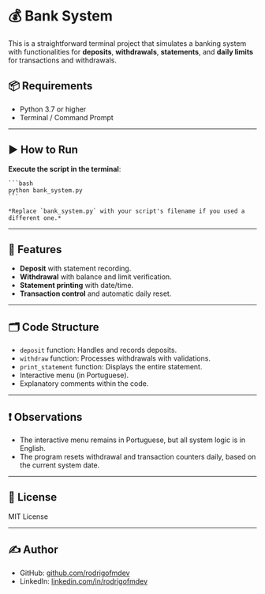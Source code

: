 # 💰 Bank System

This is a straightforward terminal project that simulates a banking system with functionalities for **deposits**, **withdrawals**, **statements**, and **daily limits** for transactions and withdrawals.

## 📦 Requirements

- Python 3.7 or higher
- Terminal / Command Prompt

---

## ▶️ How to Run

**Execute the script in the terminal**:

    ```bash
    python bank_system.py
    ```

    *Replace `bank_system.py` with your script's filename if you used a different one.*

---

## 🧾 Features

- **Deposit** with statement recording.
- **Withdrawal** with balance and limit verification.
- **Statement printing** with date/time.
- **Transaction control** and automatic daily reset.

---

## 🗂️ Code Structure

- `deposit` function: Handles and records deposits.
- `withdraw` function: Processes withdrawals with validations.
- `print_statement` function: Displays the entire statement.
- Interactive menu (in Portuguese).
- Explanatory comments within the code.

---

## ❗ Observations

- The interactive menu remains in Portuguese, but all system logic is in English.
- The program resets withdrawal and transaction counters daily, based on the current system date.

---

## 📄 License

MIT License

---

## ✍️ Author

- GitHub: [github.com/rodrigofmdev](https://www.google.com/search?q=https://github.com/rodrigofmdev)
- LinkedIn: [linkedin.com/in/rodrigofmdev](https://www.google.com/search?q=https://linkedin.com/in/rodrigofmdev)
